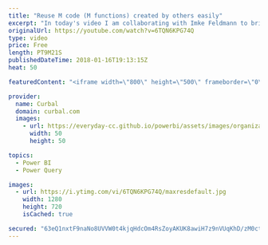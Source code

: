 ```yaml
---
title: "Reuse M code (M functions) created by others easily"
excerpt: "In today's video I am collaborating with Imke Feldmann to bring you the best that M or Power Query has to offer.  We will show you how you can easily re-use M functions in your reports.  Link to the sources: http://www.thebiccountant.com/2017/12/11/date-datesbetween-retrieve-dates-between-2-dates-power-bi-power-query/"
originalUrl: https://youtube.com/watch?v=6TQN6KPG74Q
type: video
price: Free
length: PT9M21S
publishedDateTime: 2018-01-16T19:13:15Z
heat: 50

featuredContent: "<iframe width=\"800\" height=\"500\" frameborder=\"0\" src=\"https://www.youtube.com/embed/6TQN6KPG74Q\" allow=\"accelerometer; autoplay; encrypted-media; gyroscope; picture-in-picture\" allowfullscreen></iframe>"

provider:
  name: Curbal
  domain: curbal.com
  images:
    - url: https://everyday-cc.github.io/powerbi/assets/images/organizations/curbal.com-50x50.jpg
      width: 50
      height: 50

topics:
  - Power BI
  - Power Query

images:
  - url: https://i.ytimg.com/vi/6TQN6KPG74Q/maxresdefault.jpg
    width: 1280
    height: 720
    isCached: true

secured: "63eQ1nxtF9naNo8UVVW0t4kjqHdcOm4RsZoyAKUK8awiH7z9nVUqKhD/zM0ct8cOmT+wOLHCM3Liz1puC21NjFiUJbwHHsp9jKwjZYvnYqsjTXS32km2V6468CJXDpbDrQwd2hLW1h3FxIeMa2v0JghiUhnwGbYP9dE+CSUiJWqarqgEX0HJUxNW5pjjS2fYgIqSpzL8azD6s/GbeWdDM6kcKVEnWwTUZwxPSPdmcawco71QBjdi4AsmWZ1Nw1stDZItsAk3VB2I4xo/v/ECw71n6cFsqE+cn16LCzpPFnKvV3f2aVR55Q+c4Bvg86PX8Nx1uqNo+altNUtWIBusviaOqu47QIyqIHwj/udwUz55mIULlJG58vEWj90vX2Iv19SOdYUG0Nd6g8Vu/XZeZcrhLgZQHg206tTOIAy7Vvk=;Zs2Gl8lKjVSEfqvY9jtFwA=="
---
```


